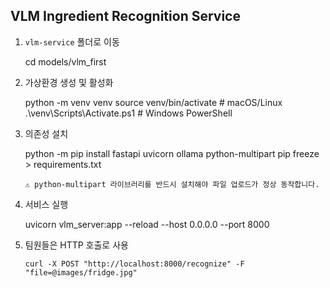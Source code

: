 <!-- VLM 서비스 사용법 추가 -->
## VLM Ingredient Recognition Service

1. `vlm-service` 폴더로 이동

   cd models/vlm_first

2. 가상환경 생성 및 활성화

   python -m venv venv
   source venv/bin/activate       # macOS/Linux
   .\venv\Scripts\Activate.ps1    # Windows PowerShell

3. 의존성 설치

   python -m pip install fastapi uvicorn ollama python-multipart
   pip freeze > requirements.txt

   ``
   ⚠️ python-multipart 라이브러리를 반드시 설치해야 파일 업로드가 정상 동작합니다.
   ``
4. 서비스 실행

   uvicorn vlm_server:app --reload --host 0.0.0.0 --port 8000

5. 팀원들은 HTTP 호출로 사용
   ```
   curl -X POST "http://localhost:8000/recognize" -F "file=@images/fridge.jpg"
   ```